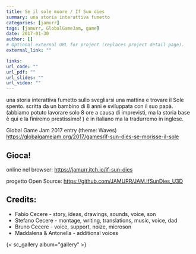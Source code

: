 ```yaml
---
title: Se il sole muore / If Sun dies
summary: una storia interattiva fumetto
categories: [jamurr]
tags: [jamurr, GlobalGameJam, game]
date: 2017-01-30
author: []
# Optional external URL for project (replaces project detail page).
external_link: ""

links:
url_code: ""
url_pdf: ""
url_slides: ""
url_video: ""
---
```

una storia interattiva fumetto sullo svegliarsi una mattina e trovare il Sole spento. scritta da un bambino di 8 anni e sviluppata con il suo papà. (abbiamo potuto lavorare solo 8 ore a causa di imprevisti, ma la storia base è qui e la finiremo prestissimo! ) è in italiano ma la tradurremo in inglese. 

Global Game Jam 2017 entry (theme: Waves)
<https://globalgamejam.org/2017/games/if-sun-dies-se-morisse-il-sole>

## Gioca!
online nel browser: <https://jamurr.itch.io/if-sun-dies>

progetto Open Source: <https://github.com/JAMURR/JAM.IfSunDies_U3D>

## Credits:
- Fabio Cecere - story, ideas, drawings, sounds, voice, son
- Stefano Cecere - montage, writing, translations, music, voice, dad
- Bruno Cecere - voice, support, noize, microson
- Maddalena & Antonella - additional voices

{< sc_gallery album="gallery" >}
